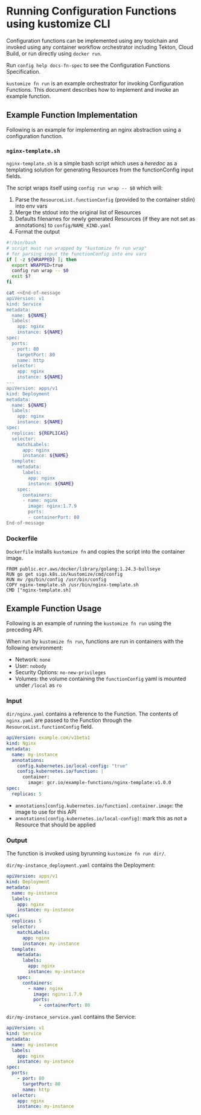 # Running Configuration Functions using kustomize CLI

Configuration functions can be implemented using any toolchain and invoked using
any container workflow orchestrator including Tekton, Cloud Build, or run
directly using `docker run`.

Run `config help docs-fn-spec` to see the Configuration Functions Specification.

`kustomize fn run` is an example orchestrator for invoking Configuration
Functions. This document describes how to implement and invoke an example
function.

## Example Function Implementation

Following is an example for implementing an nginx abstraction using a
configuration function.

### `nginx-template.sh`

`nginx-template.sh` is a simple bash script which uses a _heredoc_ as a
templating solution for generating Resources from the functionConfig input
fields.

The script wraps itself using `config run wrap -- $0` which will:

1. Parse the `ResourceList.functionConfig` (provided to the container stdin)
   into env vars
2. Merge the stdout into the original list of Resources
3. Defaults filenames for newly generated Resources (if they are not set as
   annotations) to `config/NAME_KIND.yaml`
4. Format the output

```bash
#!/bin/bash
# script must run wrapped by "kustomize fn run wrap"
# for parsing input the functionConfig into env vars
if [ -z ${WRAPPED} ]; then
  export WRAPPED=true
  config run wrap -- $0
  exit $?
fi

cat <<End-of-message
apiVersion: v1
kind: Service
metadata:
  name: ${NAME}
  labels:
    app: nginx
    instance: ${NAME}
spec:
  ports:
  - port: 80
    targetPort: 80
    name: http
  selector:
    app: nginx
    instance: ${NAME}
---
apiVersion: apps/v1
kind: Deployment
metadata:
  name: ${NAME}
  labels:
    app: nginx
    instance: ${NAME}
spec:
  replicas: ${REPLICAS}
  selector:
    matchLabels:
      app: nginx
      instance: ${NAME}
  template:
    metadata:
      labels:
        app: nginx
        instance: ${NAME}
    spec:
      containers:
      - name: nginx
        image: nginx:1.7.9
        ports:
        - containerPort: 80
End-of-message
```

### Dockerfile

`Dockerfile` installs `kustomize fn` and copies the script into the container
image.

```
FROM public.ecr.aws/docker/library/golang:1.24.3-bullseye
RUN go get sigs.k8s.io/kustomize/cmd/config
RUN mv /go/bin/config /usr/bin/config
COPY nginx-template.sh /usr/bin/nginx-template.sh
CMD ["nginx-template.sh]
```

## Example Function Usage

Following is an example of running the `kustomize fn run` using the preceding
API.

When run by `kustomize fn run`, functions are run in containers with the
following environment:

- Network: `none`
- User: `nobody`
- Security Options: `no-new-privileges`
- Volumes: the volume containing the `functionConfig` yaml is mounted under
  `/local` as `ro`

### Input

`dir/nginx.yaml` contains a reference to the Function. The contents of
`nginx.yaml` are passed to the Function through the
`ResourceList.functionConfig` field.

```yaml
apiVersion: example.com/v1beta1
kind: Nginx
metadata:
  name: my-instance
  annotations:
    config.kubernetes.io/local-config: "true"
    config.kubernetes.io/function: |
      container:
        image: gcr.io/example-functions/nginx-template:v1.0.0
spec:
  replicas: 5
```

- `annotations[config.kubernetes.io/function].container.image`: the image to use
  for this API
- `annotations[config.kubernetes.io/local-config]`: mark this as not a Resource
  that should be applied

### Output

The function is invoked using byrunning `kustomize fn run dir/`.

`dir/my-instance_deployment.yaml` contains the Deployment:

```yaml
apiVersion: apps/v1
kind: Deployment
metadata:
  name: my-instance
  labels:
    app: nginx
    instance: my-instance
spec:
  replicas: 5
  selector:
    matchLabels:
      app: nginx
      instance: my-instance
  template:
    metadata:
      labels:
        app: nginx
        instance: my-instance
    spec:
      containers:
        - name: nginx
          image: nginx:1.7.9
          ports:
            - containerPort: 80
```

`dir/my-instance_service.yaml` contains the Service:

```yaml
apiVersion: v1
kind: Service
metadata:
  name: my-instance
  labels:
    app: nginx
    instance: my-instance
spec:
  ports:
    - port: 80
      targetPort: 80
      name: http
  selector:
    app: nginx
    instance: my-instance
```
